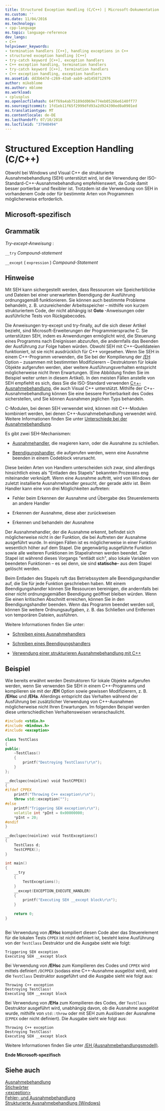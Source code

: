```yaml
---
title: Structured Exception Handling (C/C++) | Microsoft-Dokumentation
ms.custom: ''
ms.date: 11/04/2016
ms.technology:
- cpp-language
ms.topic: language-reference
dev_langs:
- C++
helpviewer_keywords:
- termination handlers [C++], handling exceptions in C++
- structured exception handling [C++]
- try-catch keyword [C++], exception handlers
- C++ exception handling, termination handlers
- try-catch keyword [C++], termination handlers
- C++ exception handling, exception handlers
ms.assetid: dd3b647d-c269-43a8-aab9-ad1458712976
author: mikeblome
ms.author: mblome
ms.workload:
- cplusplus
ms.openlocfilehash: 64ff69a4ab75189dd069e774eb05266e6140ff77
ms.sourcegitcommit: 1fd1eb11f65f2999dfd93a2d924390ed0a0901ed
ms.translationtype: MT
ms.contentlocale: de-DE
ms.lasthandoff: 07/10/2018
ms.locfileid: "37940494"
---
```

# <a name="structured-exception-handling-cc"></a>Structured Exception Handling (C/C++)
Obwohl bei Windows und Visual C++ die strukturierte Ausnahmebehandlung (SEH) unterstützt wird, ist die Verwendung der ISO-Standard-C++-Ausnahmebehandlung empfehlenswert, da Code damit besser portierbar und flexibler ist. Trotzdem ist die Verwendung von SEH in vorhandenem Code oder für bestimmte Arten von Programmen möglicherweise erforderlich.  
  
## <a name="microsoft-specific"></a>Microsoft-spezifisch  
  
## <a name="grammar"></a>Grammatik  
 *Try-except-Anweisung* :  
  
 `__try` *Compound-statement*  
  
 `__except` ( `expression` ) *Compound-Statement*  
  
## <a name="remarks"></a>Hinweise  
 Mit SEH kann sichergestellt werden, dass Ressourcen wie Speicherblöcke und Dateien bei einer unerwarteten Beendigung der Ausführung ordnungsgemäß funktionieren. Sie können auch bestimmte Probleme behandeln, z. B. unzureichender Arbeitsspeicher – mithilfe von kurzem strukturiertem Code, der nicht abhängig ist **Goto** -Anweisungen oder ausführliche Tests von Rückgabecodes.  
  
 Die Anweisungen try-except und try-finally, auf die sich dieser Artikel bezieht, sind Microsoft-Erweiterungen der Programmiersprache C. Sie unterstützen SEH, indem es Anwendungen ermöglicht wird, die Steuerung eines Programms nach Ereignissen abzurufen, die andernfalls das Beenden der Ausführung zur Folge haben würden. Obwohl SEH mit C++-Quelldateien funktioniert, ist sie nicht ausdrücklich für C++ vorgesehen. Wenn Sie SEH in einem C++-Programm verwenden, die Sie bei der Kompilierung der [/EH](../build/reference/eh-exception-handling-model.md) Option – zusammen mit bestimmten Modifizierern – Destruktoren für lokale Objekte aufgerufen werden, aber weitere Ausführungsverhalten entspricht möglicherweise nicht Ihren Erwartungen. (Eine Abbildung finden Sie im Beispiel weiter unten in diesem Artikel). In den meisten Fällen anstelle von SEH empfiehlt es sich, dass Sie die ISO-Standard verwenden [C++-Ausnahmebehandlung](../cpp/try-throw-and-catch-statements-cpp.md), die auch Visual C++ unterstützt. Mithilfe der C++-Ausnahmebehandlung können Sie eine bessere Portierbarkeit des Codes sicherstellen, und Sie können Ausnahmen jeglichen Typs behandeln.  
  
 C-Modulen, bei denen SEH verwendet wird, können mit C++-Modulen kombiniert werden, bei denen C++-Ausnahmebehandlung verwendet wird. Weitere Informationen finden Sie unter [Unterschiede bei der Ausnahmebehandlung](../cpp/exception-handling-differences.md).  
  
 Es gibt zwei SEH-Mechanismen:  
  
-   [Ausnahmehandler](../cpp/writing-an-exception-handler.md), die reagieren kann, oder die Ausnahme zu schließen.  
  
-   [Beendigungshandler](../cpp/writing-a-termination-handler.md), die aufgerufen werden, wenn eine Ausnahme beenden in einem Codeblock verursacht.  
  
 Diese beiden Arten von Handlern unterscheiden sich zwar, sind allerdings hinsichtlich eines als "Entladen des Stapels" bekannten Prozesses eng miteinander verknüpft. Wenn eine Ausnahme auftritt, wird von Windows der zuletzt installierte Ausnahmehandler gesucht, der gerade aktiv ist. Beim Handler kann eine von drei Möglichkeiten auftreten:  
  
-   Fehler beim Erkennen der Ausnahme und Übergabe des Steuerelements an andere Handler  
  
-   Erkennen der Ausnahme, diese aber zurückweisen  
  
-   Erkennen und behandeln der Ausnahme  
  
 Der Ausnahmehandler, der die Ausnahme erkennt, befindet sich möglicherweise nicht in der Funktion, die bei Auftreten der Ausnahme ausgeführt wurde. In einigen Fällen ist es möglicherweise in einer Funktion wesentlich höher auf dem Stapel. Die gegenwärtig ausgeführte Funktion sowie alle weiteren Funktionen im Stapelrahmen werden beendet. Der Stapel ist während dieses Vorgangs "entlädt sich", also lokale Variablen von beendeten Funktionen – es sei denn, sie sind **statische**– aus dem Stapel gelöscht werden.  
  
 Beim Entladen des Stapels ruft das Betriebssystem alle Beendigungshandler auf, die Sie für jede Funktion geschrieben haben. Mit einem Beendigungshandler können Sie Ressourcen bereinigen, die andernfalls bei einer nicht ordnungsgemäßen Beendigung geöffnet bleiben würden. Wenn Sie einen kritischen Abschnitt erreichen, können Sie in den Beendigungshandler beenden. Wenn das Programm beendet werden soll, können Sie weitere Ordnungsaufgaben, z. B. das Schließen und Entfernen von temporären Dateien, ausführen.  
  
 Weitere Informationen finden Sie unter:  
  
-   [Schreiben eines Ausnahmehandlers](../cpp/writing-an-exception-handler.md)  
  
-   [Schreiben eines Beendigungshandlers](../cpp/writing-a-termination-handler.md)  
  
-   [Verwendung einer strukturieren Ausnahmebehandlung mit C++](../cpp/using-structured-exception-handling-with-cpp.md)  
  
## <a name="example"></a>Beispiel  
 Wie bereits erwähnt werden Destruktoren für lokale Objekte aufgerufen werden, wenn Sie verwenden Sie SEH in einem C++-Programms und kompilieren sie mit der **/EH** Option sowie gewissen Modifizierern, z. B. **/EHsc** und   **/EHa**. Allerdings entspricht das Verhalten während der Ausführung bei zusätzlicher Verwendung von C++-Ausnahmen möglicherweise nicht Ihren Erwartungen. Im folgenden Beispiel werden diese unterschiedlichen Verhaltensweisen veranschaulicht.  
  
```cpp  
#include <stdio.h>  
#include <Windows.h>  
#include <exception>  
  
class TestClass  
{  
public:  
    ~TestClass()  
    {  
        printf("Destroying TestClass!\r\n");  
    }  
};  
  
__declspec(noinline) void TestCPPEX()  
{  
#ifdef CPPEX  
    printf("Throwing C++ exception\r\n");  
    throw std::exception("");  
#else  
    printf("Triggering SEH exception\r\n");  
    volatile int *pInt = 0x00000000;  
    *pInt = 20;  
#endif  
}  
  
__declspec(noinline) void TestExceptions()  
{  
    TestClass d;  
    TestCPPEX();  
}  
  
int main()  
{  
    __try  
    {  
        TestExceptions();  
    }  
    __except(EXCEPTION_EXECUTE_HANDLER)  
    {  
        printf("Executing SEH __except block\r\n");  
    }  
  
    return 0;  
}  
  
```  
  
 Bei Verwendung von **/EHsc** kompiliert diesen Code aber das Steuerelement für die lokalen Tests `CPPEX` ist nicht definiert ist, besteht keine Ausführung von der `TestClass` Destruktor und die Ausgabe sieht wie folgt:  
  
```Output  
Triggering SEH exception  
Executing SEH __except block  
```  
  
 Bei Verwendung von **/EHsc** zum Kompilieren des Codes und `CPPEX` wird mittels definiert `/DCPPEX` (sodass eine C++-Ausnahme ausgelöst wird), wird die `TestClass` Destruktor ausgeführt und die Ausgabe sieht wie folgt aus:  
  
```Output  
Throwing C++ exception  
Destroying TestClass!  
Executing SEH __except block  
```  
  
 Bei Verwendung von **/EHa** zum Kompilieren des Codes, der `TestClass` Destruktor ausgeführt wird, unabhängig davon, ob die Ausnahme ausgelöst wurde, mithilfe von `std::throw` oder mit SEH zum Auslösen der Ausnahme (`CPPEX` oder nicht definiert). Die Ausgabe sieht wie folgt aus:  
  
```Output  
Throwing C++ exception  
Destroying TestClass!  
Executing SEH __except block  
```  
  
 Weitere Informationen finden Sie unter [/EH (Ausnahmebehandlungsmodell)](../build/reference/eh-exception-handling-model.md).  
  
**Ende Microsoft-spezifisch**  
  
## <a name="see-also"></a>Siehe auch  
 [Ausnahmebehandlung](../cpp/exception-handling-in-visual-cpp.md)   
 [Stichwörter](../cpp/keywords-cpp.md)   
 [\<exception>](../standard-library/exception.md)   
 [Fehler- und Ausnahmebehandlung](../cpp/errors-and-exception-handling-modern-cpp.md)   
 [Strukturierte Ausnahmebehandlung (Windows)](http://msdn.microsoft.com/library/windows/desktop/ms680657.aspx)